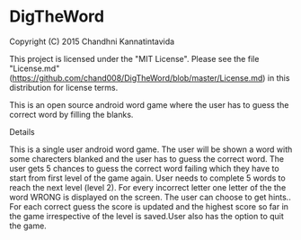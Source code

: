 # DigTheWord
Copyright (C) 2015 Chandhni Kannatintavida

This project is licensed under the "MIT License". Please see the file "License.md"(https://github.com/chand008/DigTheWord/blob/master/License.md) in this distribution for license terms.

This is an open source android word game where the user has to guess the correct word by filling the blanks.

Details

This is a single user android word game. The user will be shown a word with some charecters blanked and the user has to guess the correct word. The user gets 5 chances to guess the correct word failing which they have to start from first level of the game again. User needs to complete 5 words to reach the next level (level 2). For every incorrect letter one letter of the the word WRONG is displayed on the screen. The user can choose to get hints.. For each correct guess the score is updated and the highest score so far in the game irrespective of the level is saved.User also has the option to quit the game.

